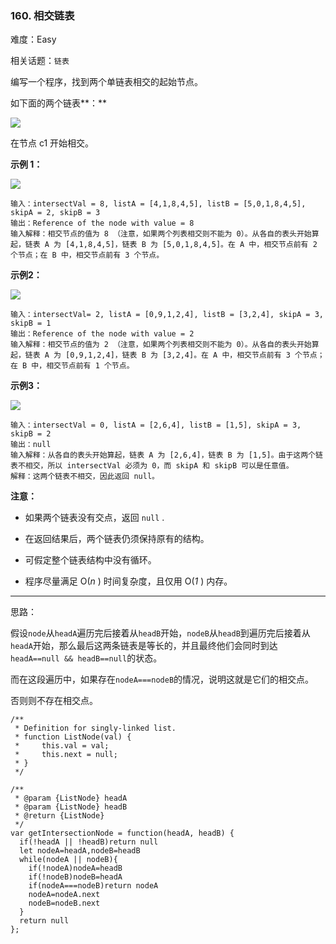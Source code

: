 ### 160. 相交链表

难度：Easy

相关话题：`链表`

编写一个程序，找到两个单链表相交的起始节点。



如下面的两个链表**：** 



[![](https://assets.leetcode-cn.com/aliyun-lc-upload/uploads/2018/12/14/160_statement.png)
](https://assets.leetcode-cn.com/aliyun-lc-upload/uploads/2018/12/14/160_statement.png)




在节点 c1 开始相交。







**示例 1：** 



[![](https://assets.leetcode-cn.com/aliyun-lc-upload/uploads/2018/12/14/160_example_1.png)
](https://assets.leetcode.com/uploads/2018/12/13/160_example_1.png)




```
输入：intersectVal = 8, listA = [4,1,8,4,5], listB = [5,0,1,8,4,5], skipA = 2, skipB = 3
输出：Reference of the node with value = 8
输入解释：相交节点的值为 8 （注意，如果两个列表相交则不能为 0）。从各自的表头开始算起，链表 A 为 [4,1,8,4,5]，链表 B 为 [5,0,1,8,4,5]。在 A 中，相交节点前有 2 个节点；在 B 中，相交节点前有 3 个节点。
```






**示例2：** 



[![](https://assets.leetcode-cn.com/aliyun-lc-upload/uploads/2018/12/14/160_example_2.png)
](https://assets.leetcode.com/uploads/2018/12/13/160_example_2.png)




```
输入：intersectVal= 2, listA = [0,9,1,2,4], listB = [3,2,4], skipA = 3, skipB = 1
输出：Reference of the node with value = 2
输入解释：相交节点的值为 2 （注意，如果两个列表相交则不能为 0）。从各自的表头开始算起，链表 A 为 [0,9,1,2,4]，链表 B 为 [3,2,4]。在 A 中，相交节点前有 3 个节点；在 B 中，相交节点前有 1 个节点。
```






**示例3：** 



[![](https://assets.leetcode-cn.com/aliyun-lc-upload/uploads/2018/12/14/160_example_3.png)
](https://assets.leetcode.com/uploads/2018/12/13/160_example_3.png)




```
输入：intersectVal = 0, listA = [2,6,4], listB = [1,5], skipA = 3, skipB = 2
输出：null
输入解释：从各自的表头开始算起，链表 A 为 [2,6,4]，链表 B 为 [1,5]。由于这两个链表不相交，所以 intersectVal 必须为 0，而 skipA 和 skipB 可以是任意值。
解释：这两个链表不相交，因此返回 null。
```






**注意：** 




* 如果两个链表没有交点，返回  `null` .

* 在返回结果后，两个链表仍须保持原有的结构。

* 可假定整个链表结构中没有循环。

* 程序尽量满足 O(*n* ) 时间复杂度，且仅用 O(*1* ) 内存。






-----

思路：

假设`node`从`headA`遍历完后接着从`headB`开始，`nodeB`从`headB`到遍历完后接着从`headA`开始，那么最后这两条链表是等长的，并且最终他们会同时到达
`headA==null && headB==null`的状态。

而在这段遍历中，如果存在`nodeA===nodeB`的情况，说明这就是它们的相交点。

否则则不存在相交点。

```
/**
 * Definition for singly-linked list.
 * function ListNode(val) {
 *     this.val = val;
 *     this.next = null;
 * }
 */

/**
 * @param {ListNode} headA
 * @param {ListNode} headB
 * @return {ListNode}
 */
var getIntersectionNode = function(headA, headB) {
  if(!headA || !headB)return null
  let nodeA=headA,nodeB=headB
  while(nodeA || nodeB){
    if(!nodeA)nodeA=headB
    if(!nodeB)nodeB=headA
    if(nodeA===nodeB)return nodeA
    nodeA=nodeA.next
    nodeB=nodeB.next
  }
  return null
};
```

